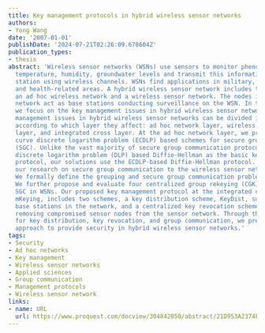 ```yaml
---
title: Key management protocols in hybrid wireless sensor networks
authors:
- Yong Wang
date: '2007-01-01'
publishDate: '2024-07-21T02:26:09.678604Z'
publication_types:
- thesis
abstract: 'Wireless sensor networks (WSNs) use sensors to monitor phenomena such as
  temperature, humidity, groundwater levels and transmit this information to a base
  station using wireless channels. WSNs find applications in military, ecological,
  and health-related areas. A hybrid wireless sensor network includes two networks:
  an ad hoc wireless network and a wireless sensor network. The nodes in the ad hoc
  network act as base stations conducting surveillance on the WSN. In this dissertation,
  we focus on the key management issues in hybrid wireless sensor networks. The key
  management issues in hybrid wireless sensor networks can be divided into three categories
  according to which layer they affect: ad hoc network layer, wireless sensor network
  layer, and integrated cross layer. At the ad hoc network layer, we propose two elliptic
  curve discrete logarithm problem (ECDLP) based schemes for secure group communication
  (SGC). Unlike the vast majority of secure group communication protocols using the
  discrete logarithm problem (DLP) based Diffie-Hellman as the basic key agreement
  protocol, our solutions use the ECDLP-based Diffie-Hellman protocol. We also extend
  our research on secure group communication to the wireless sensor network layer.
  We formally define the grouping and secure group communication problems in WSNs.
  We further propose and evaluate four centralized group rekeying (CGK) schemes for
  SGC in WSNs. Our proposed key management protocol at the integrated cross layer,
  mKeying, includes two schemes, a key distribution scheme, KeyDist, supporting multiple
  base stations in the network, and a centralized key revocation scheme, KeyRev, for
  removing compromised sensor nodes from the sensor network. Through these protocols
  for key distribution, key revocation, and group communication, we present an integrated
  approach to provide security in hybrid wireless sensor networks.'
tags:
- Security
- Ad hoc networks
- Key management
- Wireless sensor networks
- Applied sciences
- Group communication
- Management protocols
- Wireless sensor network
links:
- name: URL
  url: https://www.proquest.com/docview/304842050/abstract/21D953A2374F4779PQ/1
---
```


